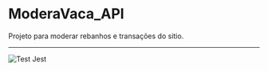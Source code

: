 # ModeraVaca_API
Projeto para moderar rebanhos e transações do sitio.


***
![Test Jest](https://github.com/marconwillian/ModeraVaca_backend/workflows/Test%20Jest/badge.svg?branch=master)
